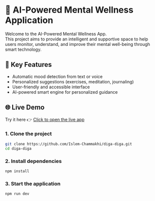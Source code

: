 # 🧠 AI-Powered Mental Wellness Application

Welcome to the AI-Powered Mental Wellness App.  
This project aims to provide an intelligent and supportive space to help users monitor, understand, and improve their mental well-being through smart technology.

## 🚀 Key Features

- Automatic mood detection from text or voice
- Personalized suggestions (exercises, meditation, journaling)
- User-friendly and accessible interface
- AI-powered smart engine for personalized guidance

## 🌐 Live Demo

Try it here 👉 [Click to open the live app]((https://diga-diga-8e9k.vercel.app/))

### 1. Clone the project

```bash
git clone https://github.com/Islem-Chammakhi/diga-diga.git
cd diga-diga
```

### 2.  Install dependencies
```bash
npm install
```

### 3.  Start the application
```bash
npm run dev
```
